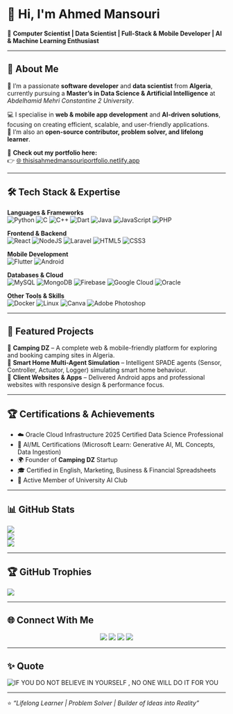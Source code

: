 # 👋 Hi, I'm Ahmed Mansouri  

💫 **Computer Scientist | Data Scientist | Full-Stack & Mobile Developer | AI & Machine Learning Enthusiast**

---

## 🚀 About Me  
👋 I’m a passionate **software developer** and **data scientist** from **Algeria**, currently pursuing a **Master’s in Data Science & Artificial Intelligence** at *Abdelhamid Mehri Constantine 2 University*.  

💻 I specialise in **web & mobile app development** and **AI-driven solutions**, focusing on creating efficient, scalable, and user-friendly applications.  
🌟 I’m also an **open-source contributor, problem solver, and lifelong learner**.

🎨 **Check out my portfolio here:**  
👉 [🌐 thisisahmedmansouriportfolio.netlify.app](https://thisisahmedmansouriportfolio.netlify.app)  

---

## 🛠️ Tech Stack & Expertise  

**Languages & Frameworks**  
![Python](https://img.shields.io/badge/python-3670A0?style=for-the-badge&logo=python&logoColor=ffdd54) 
![C](https://img.shields.io/badge/c-%2300599C.svg?style=for-the-badge&logo=c&logoColor=white) 
![C++](https://img.shields.io/badge/c++-%2300599C.svg?style=for-the-badge&logo=c%2B%2B&logoColor=white) 
![Dart](https://img.shields.io/badge/dart-%230175C2.svg?style=for-the-badge&logo=dart&logoColor=white) 
![Java](https://img.shields.io/badge/java-%23ED8B00.svg?style=for-the-badge&logo=java&logoColor=white) 
![JavaScript](https://img.shields.io/badge/javascript-%23323330.svg?style=for-the-badge&logo=javascript&logoColor=%23F7DF1E) 
![PHP](https://img.shields.io/badge/php-%23777BB4.svg?style=for-the-badge&logo=php&logoColor=white)  

**Frontend & Backend**  
![React](https://img.shields.io/badge/react-%2320232a.svg?style=for-the-badge&logo=react&logoColor=%2361DAFB) 
![NodeJS](https://img.shields.io/badge/node.js-6DA55F?style=for-the-badge&logo=node.js&logoColor=white) 
![Laravel](https://img.shields.io/badge/laravel-%23FF2D20.svg?style=for-the-badge&logo=laravel&logoColor=white) 
![HTML5](https://img.shields.io/badge/html5-%23E34F26.svg?style=for-the-badge&logo=html5&logoColor=white) 
![CSS3](https://img.shields.io/badge/css3-%231572B6.svg?style=for-the-badge&logo=css3&logoColor=white)  

**Mobile Development**  
![Flutter](https://img.shields.io/badge/Flutter-%2302569B.svg?style=for-the-badge&logo=Flutter&logoColor=white) 
![Android](https://img.shields.io/badge/java-%23ED8B00.svg?style=for-the-badge&logo=android&logoColor=white)  

**Databases & Cloud**  
![MySQL](https://img.shields.io/badge/mysql-%2300f.svg?style=for-the-badge&logo=mysql&logoColor=white) 
![MongoDB](https://img.shields.io/badge/MongoDB-%234ea94b.svg?style=for-the-badge&logo=mongodb&logoColor=white) 
![Firebase](https://img.shields.io/badge/Firebase-039BE5?style=for-the-badge&logo=Firebase&logoColor=white) 
![Google Cloud](https://img.shields.io/badge/Google%20Cloud-%234285F4.svg?style=for-the-badge&logo=google-cloud&logoColor=white) 
![Oracle](https://img.shields.io/badge/Oracle-F80000?style=for-the-badge&logo=oracle&logoColor=white)  

**Other Tools & Skills**  
![Docker](https://img.shields.io/badge/docker-%230db7ed.svg?style=for-the-badge&logo=docker&logoColor=white) 
![Linux](https://img.shields.io/badge/Linux-FCC624?style=for-the-badge&logo=linux&logoColor=black) 
![Canva](https://img.shields.io/badge/Canva-%2300C4CC.svg?style=for-the-badge&logo=Canva&logoColor=white) 
![Adobe Photoshop](https://img.shields.io/badge/adobephotoshop-%2331A8FF.svg?style=for-the-badge&logo=adobephotoshop&logoColor=white)  

---

## 🌟 Featured Projects  
🔹 **Camping DZ** – A complete web & mobile-friendly platform for exploring and booking camping sites in Algeria.  
🔹 **Smart Home Multi-Agent Simulation** – Intelligent SPADE agents (Sensor, Controller, Actuator, Logger) simulating smart home behaviour.  
🔹 **Client Websites & Apps** – Delivered Android apps and professional websites with responsive design & performance focus.  

---

## 🏆 Certifications & Achievements  
- ☁️ Oracle Cloud Infrastructure 2025 Certified Data Science Professional  
- 🤖 AI/ML Certifications (Microsoft Learn: Generative AI, ML Concepts, Data Ingestion)  
- 🌍 Founder of **Camping DZ** Startup  
- 🎓 Certified in English, Marketing, Business & Financial Spreadsheets  
- 🎤 Active Member of University AI Club  

---

## 📊 GitHub Stats  
![](https://github-readme-stats.vercel.app/api?username=ahmedman47&theme=radical&hide_border=false&include_all_commits=false&count_private=true)  
![](https://github-readme-streak-stats.herokuapp.com/?user=ahmedman47&theme=radical&hide_border=false)  
![](https://github-readme-stats.vercel.app/api/top-langs/?username=ahmedman47&theme=radical&hide_border=false&layout=compact)  

---

## 🏆 GitHub Trophies  
![](https://github-profile-trophy.vercel.app/?username=ahmedman47&theme=radical&no-frame=false&no-bg=true&margin-w=4)  

---

## 🌐 Connect With Me  
<p align="center">
  <a href="https://thisisahmedmansouriportfolio.netlify.app"><img src="https://img.shields.io/badge/Portfolio-%23000000.svg?style=for-the-badge&logo=firefox&logoColor=white" /></a>
  <a href="https://www.linkedin.com/in/ahmed-mansouri-14557b280/"><img src="https://img.shields.io/badge/LinkedIn-%230077B5.svg?style=for-the-badge&logo=linkedin&logoColor=white" /></a>
  <a href="https://instagram.com/ahm_ed__m"><img src="https://img.shields.io/badge/Instagram-%23E4405F.svg?style=for-the-badge&logo=instagram&logoColor=white" /></a>
  <a href="https://wa.me/213674371165"><img src="https://img.shields.io/badge/WhatsApp-25D366?style=for-the-badge&logo=whatsapp&logoColor=white" /></a>
</p>

---

## ✨ Quote  
![IF YOU DO NOT BELIEVE IN YOURSELF , NO ONE WILL DO IT FOR YOU](https://quotes-github-readme.vercel.app/api?type=horizontal&theme=radical&quote=IF+YOU+DO+NOT+BELIEVE+IN+YOURSELF+%2C+NO+ONE+WILL+DO+IT+FOR+YOU)

---

⭐️ *“Lifelong Learner | Problem Solver | Builder of Ideas into Reality”*
